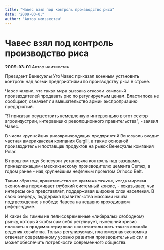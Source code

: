 ```yaml
---
title: "Чавес взял под контроль производство риса"
date: "2009-03-01"
author: "Автор неизвестен"
---
```


# Чавес взял под контроль производство риса

**2009-03-01** Автор неизвестен

Президент Венесуэлы Уго Чавес приказал военным установить контроль над всеми предприятиями по производству риса в стране.

Чавес заявил, что такая мера вызвана отказом компаний-производителей продавать рис по регулируемым ценам. Власти пока не сообщают, означает ли вмешательство армии экспроприацию предприятий.

"Я приказал осуществить немедленную интервенцию в этот сектор агроиндустрии, интервенцию революционного правительства", - заявил Чавес.

В число крупнейших рисопроизводящих предприятий Венесуэлы входит частная американская компания Cargill, а также основной производитель и поставщик продуктов на рынок Венесуэлы компания Polar.

В прошлом году Венесуэла установила контроль над заводами, принадлежащими мескиканскому производителю цемента Cemex, а годом ранее - над крупнейшим нефтяным проектом Orinoco Belt.

Таким образом, правительство во времена тяжкие, когда мировая экономика переживает глубокий системный кризис, - показывает, чьи интересы оно представляет, поддерживая широкие слои населения. В свою очередь, поддержка правительства массами нашла подтверждение в победе Чавеса на недавно проходившем референдуме.

И какие бы гимны не пели современные «либералы» свободному рынку, который якобы сам себя регулирует, нынешний кризис полностью продемонстрировал несостоятельность такого способа ведения хозяйства. Только регулируемая, планомерная экономика отвечает современному уровню развития производительных сил и может обеспечить потребности современного общества.